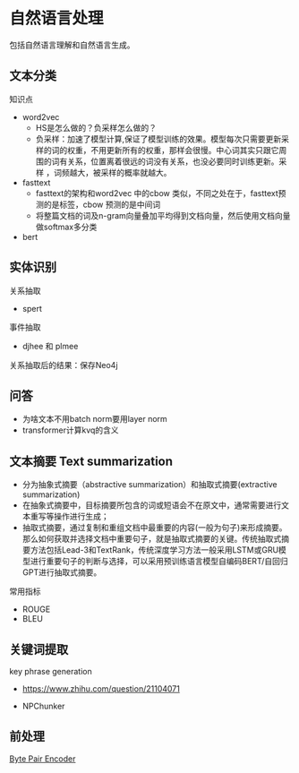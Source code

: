 # 自然语言处理
包括自然语言理解和自然语言生成。

## 文本分类

知识点
- word2vec
  - HS是怎么做的？负采样怎么做的？
  - 负采样：加速了模型计算,保证了模型训练的效果。模型每次只需要更新采样的词的权重，不用更新所有的权重，那样会很慢。中心词其实只跟它周围的词有关系，位置离着很远的词没有关系，也没必要同时训练更新。采样 ，词频越大，被采样的概率就越大。
- fasttext
  - fasttext的架构和word2vec 中的cbow 类似，不同之处在于，fasttext预测的是标签，cbow 预测的是中间词
  - 将整篇文档的词及n-gram向量叠加平均得到文档向量，然后使用文档向量做softmax多分类
- bert

## 实体识别

关系抽取
- spert

事件抽取
- djhee 和 plmee

关系抽取后的结果：保存Neo4j

## 问答
- 为啥文本不用batch norm要用layer norm
- transformer计算kvq的含义


## 文本摘要 Text summarization
- 分为抽象式摘要（abstractive summarization）和抽取式摘要(extractive summarization)
- 在抽象式摘要中，目标摘要所包含的词或短语会不在原文中，通常需要进行文本重写等操作进行生成；
- 抽取式摘要，通过复制和重组文档中最重要的内容(一般为句子)来形成摘要。那么如何获取并选择文档中重要句子，就是抽取式摘要的关键。传统抽取式摘要方法包括Lead-3和TextRank，传统深度学习方法一般采用LSTM或GRU模型进行重要句子的判断与选择，可以采用预训练语言模型自编码BERT/自回归GPT进行抽取式摘要。

常用指标
- ROUGE
- BLEU


## 关键词提取

key phrase generation
- https://www.zhihu.com/question/21104071

- NPChunker

## 前处理

[Byte Pair Encoder](https://github.com/karpathy/minGPT/blob/master/mingpt/bpe.py)
